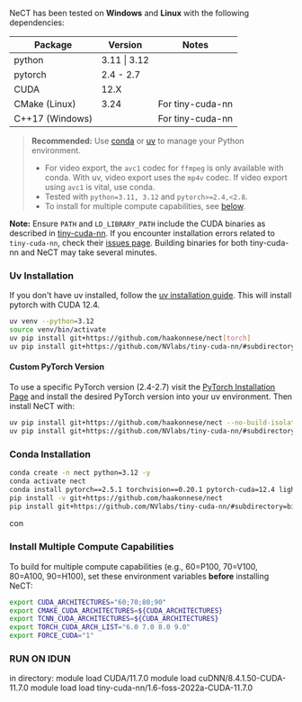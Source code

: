 NeCT has been tested on **Windows** and **Linux** with the following dependencies:

| Package         | Version           | Notes              |
|-----------------|-------------------|--------------------|
| python          | 3.11 \| 3.12      |                    |
| pytorch         | 2.4 - 2.7         |                    |
| CUDA            | 12.X              |                    |
| CMake (Linux)   | 3.24              | For tiny-cuda-nn   |
| C++17 (Windows) |                   | For tiny-cuda-nn   |

> **Recommended:** Use [conda](https://docs.anaconda.com/free/anaconda/install/) or [uv](https://docs.astral.sh/uv/getting-started/installation/) to manage your Python environment.
>
> - For video export, the `avc1` codec for `ffmpeg` is only available with conda. With uv, video export uses the `mp4v` codec. If video export using `avc1` is vital, use conda.
> - Tested with `python=3.11, 3.12` and `pytorch>=2.4,<2.8`.
> - To install for multiple compute capabilities, see [below](#install-multiple-compute-capabilities).

**Note:** Ensure `PATH` and `LD_LIBRARY_PATH` include the CUDA binaries as described in [tiny-cuda-nn](https://github.com/NVlabs/tiny-cuda-nn/). If you encounter installation errors related to `tiny-cuda-nn`, check their [issues page](https://github.com/NVlabs/tiny-cuda-nn/issues). Building binaries for both tiny-cuda-nn and NeCT may take several minutes.

### Uv Installation
If you don't have uv installed, follow the [uv installation guide](https://docs.astral.sh/uv/getting-started/installation/). This will install pytorch with CUDA 12.4.
```bash
uv venv --python=3.12
source venv/bin/activate
uv pip install git+https://github.com/haakonnese/nect[torch]
uv pip install git+https://github.com/NVlabs/tiny-cuda-nn/#subdirectory=bindings/torch --no-build-isolation
```

#### Custom PyTorch Version
To use a specific PyTorch version (2.4-2.7) visit the [PyTorch Installation Page](https://pytorch.org/get-started/locally/) and install the desired PyTorch version into your uv environment. Then install NeCT with:
```bash
uv pip install git+https://github.com/haakonnese/nect --no-build-isolation-package torch
uv pip install git+https://github.com/NVlabs/tiny-cuda-nn/#subdirectory=bindings/torch --no-build-isolation
```

### Conda Installation

```bash
conda create -n nect python=3.12 -y
conda activate nect
conda install pytorch==2.5.1 torchvision==0.20.1 pytorch-cuda=12.4 lightning==2.1 conda-forge::opencv -c pytorch -c nvidia -c conda-forge -y
pip install -v git+https://github.com/haakonnese/nect
pip install git+https://github.com/NVlabs/tiny-cuda-nn/#subdirectory=bindings/torch
```

con
### Install Multiple Compute Capabilities

To build for multiple compute capabilities (e.g., 60=P100, 70=V100, 80=A100, 90=H100), set these environment variables **before** installing NeCT:

```bash
export CUDA_ARCHITECTURES="60;70;80;90"
export CMAKE_CUDA_ARCHITECTURES=${CUDA_ARCHITECTURES}
export TCNN_CUDA_ARCHITECTURES=${CUDA_ARCHITECTURES}
export TORCH_CUDA_ARCH_LIST="6.0 7.0 8.0 9.0"
export FORCE_CUDA="1"
```
### RUN ON IDUN

in directory:
    module load CUDA/11.7.0
    module load cuDNN/8.4.1.50-CUDA-11.7.0
    module load load tiny-cuda-nn/1.6-foss-2022a-CUDA-11.7.0
